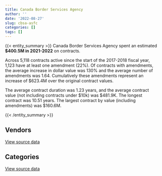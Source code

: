 ```yaml
---
title: Canada Border Services Agency
author: ''
date: '2022-08-27'
slug: cbsa-asfc
categories: []
tags: []
---
```


<script src="/rmarkdown-libs/htmlwidgets/htmlwidgets.js"></script>
<link href="/rmarkdown-libs/datatables-css/datatables-crosstalk.css" rel="stylesheet" />
<script src="/rmarkdown-libs/datatables-binding/datatables.js"></script>
<script src="/rmarkdown-libs/jquery/jquery-3.6.0.min.js"></script>
<link href="/rmarkdown-libs/dt-core-bootstrap/css/dataTables.bootstrap.min.css" rel="stylesheet" />
<link href="/rmarkdown-libs/dt-core-bootstrap/css/dataTables.bootstrap.extra.css" rel="stylesheet" />
<script src="/rmarkdown-libs/dt-core-bootstrap/js/jquery.dataTables.min.js"></script>
<script src="/rmarkdown-libs/dt-core-bootstrap/js/dataTables.bootstrap.min.js"></script>
<link href="/rmarkdown-libs/crosstalk/css/crosstalk.min.css" rel="stylesheet" />
<script src="/rmarkdown-libs/crosstalk/js/crosstalk.min.js"></script>
<script src="/rmarkdown-libs/htmlwidgets/htmlwidgets.js"></script>
<link href="/rmarkdown-libs/datatables-css/datatables-crosstalk.css" rel="stylesheet" />
<script src="/rmarkdown-libs/datatables-binding/datatables.js"></script>
<script src="/rmarkdown-libs/jquery/jquery-3.6.0.min.js"></script>
<link href="/rmarkdown-libs/dt-core-bootstrap/css/dataTables.bootstrap.min.css" rel="stylesheet" />
<link href="/rmarkdown-libs/dt-core-bootstrap/css/dataTables.bootstrap.extra.css" rel="stylesheet" />
<script src="/rmarkdown-libs/dt-core-bootstrap/js/jquery.dataTables.min.js"></script>
<script src="/rmarkdown-libs/dt-core-bootstrap/js/dataTables.bootstrap.min.js"></script>
<link href="/rmarkdown-libs/crosstalk/css/crosstalk.min.css" rel="stylesheet" />
<script src="/rmarkdown-libs/crosstalk/js/crosstalk.min.js"></script>

{{< entity_summary >}}
Canada Border Services Agency spent an estimated **\$400.5M in 2021-2022** on contracts.

Across 5,118 contracts active since the start of the 2017-2018 fiscal year, 1,123 have at least one amendment (22%). Of contracts with amendments, the average increase in dollar value was 130% and the average number of amendments was 1.64. Cumulatively these amendments represent an increase of \$623.4M over the original contract values.

The average contract duration was 1.23 years, and the average contract value (not including contracts under \$10k) was \$481.9K. The longest contract was 10.51 years. The largest contract by value (including amendments) was \$160.6M.

{{< /entity_summary >}}

## Vendors

<div id="htmlwidget-1" style="width:100%;height:auto;" class="datatables html-widget"></div>
<script type="application/json" data-for="htmlwidget-1">{"x":{"style":"bootstrap","filter":"none","vertical":false,"data":[["<a href=\"/vendors/10647802_canada/\">10647802 CANADA<\/a>","<a href=\"/vendors/2536_4589_quebec/\">2536 4589 QUEBEC<\/a>","<a href=\"/vendors/3d_datacomm/\">3D DATACOMM<\/a>","<a href=\"/vendors/4_office_automation/\">4 OFFICE AUTOMATION<\/a>","<a href=\"/vendors/49_solutions/\">49 SOLUTIONS<\/a>","<a href=\"/vendors/accenture/\">ACCENTURE<\/a>","<a href=\"/vendors/access_2_networks/\">ACCESS 2 NETWORKS<\/a>","<a href=\"/vendors/acme_future_security_controls/\">ACME FUTURE SECURITY CONTROLS<\/a>","<a href=\"/vendors/act/\">ACT<\/a>","<a href=\"/vendors/adapt_pharma_canada/\">ADAPT PHARMA CANADA<\/a>","<a href=\"/vendors/anixter_canada/\">ANIXTER CANADA<\/a>","<a href=\"/vendors/attachmate/\">ATTACHMATE<\/a>","<a href=\"/vendors/bargreen_ellingson/\">BARGREEN ELLINGSON<\/a>","<a href=\"/vendors/brs_innovations/\">BRS INNOVATIONS<\/a>","<a href=\"/vendors/bruker/\">BRUKER<\/a>","<a href=\"/vendors/cache_computer_consulting/\">CACHE COMPUTER CONSULTING<\/a>","<a href=\"/vendors/canadian_red_cross/\">CANADIAN RED CROSS<\/a>","<a href=\"/vendors/carahsoft_technology/\">CARAHSOFT TECHNOLOGY<\/a>","<a href=\"/vendors/cbci_telecom/\">CBCI TELECOM<\/a>","<a href=\"/vendors/cgi/\">CGI<\/a>","<a href=\"/vendors/channel_management_international/\">CHANNEL MANAGEMENT INTERNATIONAL<\/a>","<a href=\"/vendors/charron_human_resources/\">CHARRON HUMAN RESOURCES<\/a>","<a href=\"/vendors/citrix/\">CITRIX<\/a>","<a href=\"/vendors/closereach/\">CLOSEREACH<\/a>","<a href=\"/vendors/cnw_group/\">CNW GROUP<\/a>","<a href=\"/vendors/concept_controls/\">CONCEPT CONTROLS<\/a>","<a href=\"/vendors/convergint_technologies/\">CONVERGINT TECHNOLOGIES<\/a>","<a href=\"/vendors/corbel_management/\">CORBEL MANAGEMENT<\/a>","<a href=\"/vendors/csdc_systems/\">CSDC SYSTEMS<\/a>","<a href=\"/vendors/ctoms/\">CTOMS<\/a>","<a href=\"/vendors/d4is_solutions/\">D4IS SOLUTIONS<\/a>","<a href=\"/vendors/dalian_enterprises/\">DALIAN ENTERPRISES<\/a>","<a href=\"/vendors/davtair_industries/\">DAVTAIR INDUSTRIES<\/a>","<a href=\"/vendors/delco_automation/\">DELCO AUTOMATION<\/a>","<a href=\"/vendors/dls_technology/\">DLS TECHNOLOGY<\/a>","<a href=\"/vendors/dwp_solutions/\">DWP SOLUTIONS<\/a>","<a href=\"/vendors/dynabook_canada/\">DYNABOOK CANADA<\/a>","<a href=\"/vendors/eagle_professional_resources/\">EAGLE PROFESSIONAL RESOURCES<\/a>","<a href=\"/vendors/eclipsys_solutions/\">ECLIPSYS SOLUTIONS<\/a>","<a href=\"/vendors/ekos_research_associates/\">EKOS RESEARCH ASSOCIATES<\/a>","<a href=\"/vendors/empowered_networks/\">EMPOWERED NETWORKS<\/a>","<a href=\"/vendors/evripos_janitorial_services/\">EVRIPOS JANITORIAL SERVICES<\/a>","<a href=\"/vendors/fast_track_staffing/\">FAST TRACK STAFFING<\/a>","<a href=\"/vendors/fca_canada/\">FCA CANADA<\/a>","<a href=\"/vendors/freebalance/\">FREEBALANCE<\/a>","<a href=\"/vendors/g4s_security_services/\">G4S SECURITY SERVICES<\/a>","<a href=\"/vendors/garda_security_group/\">GARDA SECURITY GROUP<\/a>","<a href=\"/vendors/gartner/\">GARTNER<\/a>","<a href=\"/vendors/gc_strategies/\">GC STRATEGIES<\/a>","<a href=\"/vendors/gdi_services/\">GDI SERVICES<\/a>","<a href=\"/vendors/general_motors/\">GENERAL MOTORS<\/a>","<a href=\"/vendors/glasshouse_systems/\">GLASSHOUSE SYSTEMS<\/a>","<a href=\"/vendors/global_knowledge/\">GLOBAL KNOWLEDGE<\/a>","<a href=\"/vendors/global_total_office/\">GLOBAL TOTAL OFFICE<\/a>","<a href=\"/vendors/global_upholstery/\">GLOBAL UPHOLSTERY<\/a>","<a href=\"/vendors/greater_toronto_airport_authority/\">GREATER TORONTO AIRPORT AUTHORITY<\/a>","<a href=\"/vendors/hewlett_packard/\">HEWLETT PACKARD<\/a>","<a href=\"/vendors/ibi_group_architects_canada/\">IBI GROUP ARCHITECTS CANADA<\/a>","<a href=\"/vendors/ihs_global/\">IHS GLOBAL<\/a>","<a href=\"/vendors/info_tech_research_group/\">INFO TECH RESEARCH GROUP<\/a>","<a href=\"/vendors/insa/\">INSA<\/a>","<a href=\"/vendors/integra_networks/\">INTEGRA NETWORKS<\/a>","<a href=\"/vendors/integrated_distribution_systems/\">INTEGRATED DISTRIBUTION SYSTEMS<\/a>","<a href=\"/vendors/international_reporting/\">INTERNATIONAL REPORTING<\/a>","<a href=\"/vendors/ipsos/\">IPSOS<\/a>","<a href=\"/vendors/it_net_consultants/\">IT NET CONSULTANTS<\/a>","<a href=\"/vendors/itex/\">ITEX<\/a>","<a href=\"/vendors/jim_pattison_industries/\">JIM PATTISON INDUSTRIES<\/a>","<a href=\"/vendors/john_howard_society/\">JOHN HOWARD SOCIETY<\/a>","<a href=\"/vendors/kia_canada/\">KIA CANADA<\/a>","<a href=\"/vendors/konica_minolta_business_solutions/\">KONICA MINOLTA BUSINESS SOLUTIONS<\/a>","<a href=\"/vendors/l_agence/\">L AGENCE<\/a>","<a href=\"/vendors/leo_pisces_services_group/\">LEO PISCES SERVICES GROUP<\/a>","<a href=\"/vendors/les_entreprises_fervel/\">LES ENTREPRISES FERVEL<\/a>","<a href=\"/vendors/lexisnexis_canada/\">LEXISNEXIS CANADA<\/a>","<a href=\"/vendors/lloyd_libke_law_enforcement_sales/\">LLOYD LIBKE LAW ENFORCEMENT SALES<\/a>","<a href=\"/vendors/maplesoft_consulting/\">MAPLESOFT CONSULTING<\/a>","<a href=\"/vendors/mckinsey_and_company/\">MCKINSEY AND COMPANY<\/a>","<a href=\"/vendors/mega_tech/\">MEGA TECH<\/a>","<a href=\"/vendors/mercury_marine/\">MERCURY MARINE<\/a>","<a href=\"/vendors/mitsubishi_motor_sales/\">MITSUBISHI MOTOR SALES<\/a>","<a href=\"/vendors/moerae_solutions/\">MOERAE SOLUTIONS<\/a>","<a href=\"/vendors/morpho_canada/\">MORPHO CANADA<\/a>","<a href=\"/vendors/nav_canada/\">NAV CANADA<\/a>","<a href=\"/vendors/navpoint_consulting_group/\">NAVPOINT CONSULTING GROUP<\/a>","<a href=\"/vendors/neptune_security_services/\">NEPTUNE SECURITY SERVICES<\/a>","<a href=\"/vendors/nissan_canada/\">NISSAN CANADA<\/a>","<a href=\"/vendors/nitam_solutions/\">NITAM SOLUTIONS<\/a>","<a href=\"/vendors/nua_office/\">NUA OFFICE<\/a>","<a href=\"/vendors/nuctech_company/\">NUCTECH COMPANY<\/a>","<a href=\"/vendors/nuix_north_america/\">NUIX NORTH AMERICA<\/a>","<a href=\"/vendors/olin/\">OLIN<\/a>","<a href=\"/vendors/onx_enterprise_solutions/\">ONX ENTERPRISE SOLUTIONS<\/a>","<a href=\"/vendors/openframe_technologies/\">OPENFRAME TECHNOLOGIES<\/a>","<a href=\"/vendors/oracle_canada/\">ORACLE CANADA<\/a>","<a href=\"/vendors/paladin_group/\">PALADIN GROUP<\/a>","<a href=\"/vendors/panasonic/\">PANASONIC<\/a>","<a href=\"/vendors/pattison_sign_group/\">PATTISON SIGN GROUP<\/a>","<a href=\"/vendors/perceptics/\">PERCEPTICS<\/a>","<a href=\"/vendors/phaselock_systems_international/\">PHASELOCK SYSTEMS INTERNATIONAL<\/a>","<a href=\"/vendors/polaris_industries/\">POLARIS INDUSTRIES<\/a>","<a href=\"/vendors/precisionit/\">PRECISIONIT<\/a>","<a href=\"/vendors/procom_consultants/\">PROCOM CONSULTANTS<\/a>","<a href=\"/vendors/proquest/\">PROQUEST<\/a>","<a href=\"/vendors/prosci_canada/\">PROSCI CANADA<\/a>","<a href=\"/vendors/purelogic/\">PURELOGIC<\/a>","<a href=\"/vendors/purespirit_solutions/\">PURESPIRIT SOLUTIONS<\/a>","<a href=\"/vendors/quintet_consulting/\">QUINTET CONSULTING<\/a>","<a href=\"/vendors/r_e_gilmore_investments/\">R E GILMORE INVESTMENTS<\/a>","<a href=\"/vendors/radiation_solutions/\">RADIATION SOLUTIONS<\/a>","<a href=\"/vendors/rampart_international/\">RAMPART INTERNATIONAL<\/a>","<a href=\"/vendors/rapiscan_systems/\">RAPISCAN SYSTEMS<\/a>","<a href=\"/vendors/rhea/\">RHEA<\/a>","<a href=\"/vendors/salesforce_canada/\">SALESFORCE CANADA<\/a>","<a href=\"/vendors/salvation_army/\">SALVATION ARMY<\/a>","<a href=\"/vendors/sap/\">SAP<\/a>","<a href=\"/vendors/securiguard_services/\">SECURIGUARD SERVICES<\/a>","<a href=\"/vendors/serco/\">SERCO<\/a>","<a href=\"/vendors/shi_canada/\">SHI CANADA<\/a>","<a href=\"/vendors/smiths_detection/\">SMITHS DETECTION<\/a>","<a href=\"/vendors/softsim_technologies/\">SOFTSIM TECHNOLOGIES<\/a>","<a href=\"/vendors/subaru_canada/\">SUBARU CANADA<\/a>","<a href=\"/vendors/summit_canada_distributors/\">SUMMIT CANADA DISTRIBUTORS<\/a>","<a href=\"/vendors/systematix_solutions/\">SYSTEMATIX SOLUTIONS<\/a>","<a href=\"/vendors/systems_for_research/\">SYSTEMS FOR RESEARCH<\/a>","<a href=\"/vendors/systemscope/\">SYSTEMSCOPE<\/a>","<a href=\"/vendors/taligent_consulting/\">TALIGENT CONSULTING<\/a>","<a href=\"/vendors/tankatek/\">TANKATEK<\/a>","<a href=\"/vendors/telecom_computer_services/\">TELECOM COMPUTER SERVICES<\/a>","<a href=\"/vendors/tenaquip/\">TENAQUIP<\/a>","<a href=\"/vendors/tervita/\">TERVITA<\/a>","<a href=\"/vendors/tes_contract_services/\">TES CONTRACT SERVICES<\/a>","<a href=\"/vendors/the_calgary_airport_authority/\">THE CALGARY AIRPORT AUTHORITY<\/a>","<a href=\"/vendors/think_on/\">THINK ON<\/a>","<a href=\"/vendors/titan_boats/\">TITAN BOATS<\/a>","<a href=\"/vendors/toronto_bail_program/\">TORONTO BAIL PROGRAM<\/a>","<a href=\"/vendors/unisource/\">UNISOURCE<\/a>","<a href=\"/vendors/unisync_group/\">UNISYNC GROUP<\/a>","<a href=\"/vendors/unisys_canada/\">UNISYS CANADA<\/a>","<a href=\"/vendors/university_of_ottawa/\">UNIVERSITY OF OTTAWA<\/a>","<a href=\"/vendors/vmware/\">VMWARE<\/a>","<a href=\"/vendors/william_j_barker_clinical/\">WILLIAM J BARKER CLINICAL<\/a>","<a href=\"/vendors/wills_transfer/\">WILLS TRANSFER<\/a>","<a href=\"/vendors/worldreach_software/\">WORLDREACH SOFTWARE<\/a>","<a href=\"/vendors/yamaha_motors_canada/\">YAMAHA MOTORS CANADA<\/a>","<a href=\"/vendors/zernam_enterprise/\">ZERNAM ENTERPRISE<\/a>"],[null,2067482.22,10717.06,24551.75,null,null,null,143229.6,null,56490.03,10339.5,null,40320.43,90317.52,null,362186.96,3243548.22,134919.09,16971.37,4705252.88,null,35420.74,null,108157.15,null,null,null,11113325.28,148270.16,19486.96,2164326.48,null,null,336956.02,null,490902.05,null,null,null,101976.19,22141.76,null,null,null,105090,9099060.15,9922705.51,2899183.69,null,658003.09,3119708.14,102497.95,102254.51,null,122129.66,432197.9,224876,2656768.76,132658.65,null,null,1681058.57,11051.33,null,null,267991.9,28459.57,483179.84,1753821.12,null,11766.39,null,256256.85,null,112691.74,1668048.99,144329.31,1444422.03,12494.92,null,29651.77,15026.67,591840.27,323570.71,591655.55,780390.57,null,null,null,577748.21,null,45647.99,3286.23,166562,425520.14,765756.11,null,1306742.87,5277975.22,30916.8,null,1625480.72,2553755.78,null,202246.73,null,null,187949.37,18623.49,873695.32,45369.85,1259870.28,13081.1,null,496340.51,1555790.42,5234097.13,431059.51,null,7742874.05,null,173090.98,75059.15,459937.83,null,null,1343884.28,null,null,null,13930.82,203558.33,6366.66,null,195626.63,1528655.42,null,21860.08,5357,null,22100,1403159.08,34709.91,141642.49,null,18469.06],[null,2073146.56,null,20052.64,null,24860,null,51401.01,null,48510.68,null,65499.26,null,634127.24,39460.57,2766977.4,3252434.65,243857.63,24403.4,4650601.12,1616.88,83532.1,10465.3,182985.08,null,null,null,9923392.38,148676.38,null,1473777.81,1560127.33,null,198920.54,null,210201.28,2632092.17,null,309736.68,null,20521.72,null,11017.5,462850.96,107401.98,7598178.86,12449404.49,3795866.27,null,900781.83,2358400.41,null,46299.09,null,40293.38,366260.84,154414,2664047.58,158010.21,78893.55,null,30921.32,11421.27,null,26027,268726.13,66610.71,363282.88,2010720.19,null,11197.95,2620306.73,239056.74,2429.47,109965.59,null,209621.14,666911.08,12644.26,null,227834.22,null,706735.13,119543.49,593276.53,1009268.37,89260.12,null,3006.45,4617248.62,null,1670716.45,118792.01,30574.39,1081257.11,129804.55,null,124281.34,3946992.61,71924.93,null,1361636.74,2828584.04,null,811095.29,360109.82,190928.42,42692.5,14037.99,876089.01,117147.32,1263321.98,11891.9,null,597567.85,1715859.68,5248437.13,72040.08,null,8417755.72,null,133928.61,75264.79,591013.86,null,94291.66,1363492.3,null,16217.99,null,null,null,null,696825.02,522622.95,1532843.51,64263.1,null,648196.93,32544,1808666.78,1407003.35,34805.01,710152.77,null,null],[608583.84,1495384.4,null,11594.91,null,7458,405896,138815.5,364740.76,10396,null,88683.17,null,1559948.85,305340.32,2865389.47,1152522.93,243248.85,13301.3,2377131.35,36885.05,48477,null,168457.12,16950,null,32304.14,13288501.96,148270.16,null,851522.91,3963149.32,34090.09,1961654.64,5877.95,209626.96,1784412.68,4643,380740.27,null,20465.65,null,null,454561.71,null,7577418.81,11921202.76,3081499.49,12012371.54,848932.86,763263.61,null,66181.96,null,127331.29,321175.64,82251.2,2656768.76,68575.42,182467.81,166771.48,15397.42,8941.47,null,148435.26,179150.75,23072.74,65908.94,2005226.42,65474.46,26890.02,3427999.84,551780.85,11539.99,122967.78,null,209048.41,276968.54,44479.76,null,null,null,591840.27,366667,591655.55,1006510.8,91270.67,null,20377.05,615562.15,null,1255319.73,null,null,695812.44,573705.11,null,595550.4,3936208.47,null,42022.44,381397.14,2520539.42,11342.41,922010.89,null,null,170272.25,null,1291534.82,154307.7,1259870.28,null,null,178336.92,1642027.02,5234097.13,null,null,6030189.21,235436.48,117891.21,75059.15,589399.07,null,570877.3,340358.66,null,null,10615.22,null,null,null,2794957.5,831279.56,1528655.42,null,null,null,null,83086.78,1403159.08,36698.13,1208138.47,null,77546.25],[691569.76,null,null,7437.08,1637993.57,2402061.63,null,null,1321982.26,10396,null,668105.74,30571.94,1559948.85,34374.31,3954509.95,674540.15,678285.21,79917.88,653257.96,29587.5,29098.78,null,100624.32,3318.26,55483.12,306099.09,15104635.71,36965.99,null,664624.38,6458188.9,null,1476215.88,21156,70067.09,2022826.93,20326,670180.44,null,20465.65,9126.62,null,null,null,7577418.81,10791468.99,3705044.87,23227779.04,343841.75,2108642.73,null,29799.23,15929.61,15993.3,null,157428.27,null,null,475188.78,184450.95,null,null,12429.05,null,null,10636.05,643417.42,2005226.42,216753.78,3115.77,3427999.84,435176.44,null,123651.81,null,63000.89,null,null,239845.9,150497.22,null,657013.02,366667,327312.4,null,58863.96,143970.81,null,615562.15,22867.77,null,null,265776,740648.49,1397156.06,19917.85,850176.2,4237075.17,null,null,203032.66,1755678.49,34657.38,216905.22,9398.38,832768.55,80327.5,null,1289656.09,209872.5,1259870.28,null,11964.22,178336.92,362727.63,5234097.13,null,17008.54,6134074.83,1038748.69,null,null,227685.67,48878.3,1726933.46,201114.41,34069.75,3293.61,2158.32,14370.88,null,null,2794957.5,11297.93,1528655.42,null,null,null,null,159955.9,null,38821.37,1318391.28,67648.66,null]],"container":"<table class=\"table table-striped table-hover row-border order-column display\">\n  <thead>\n    <tr>\n      <th>Vendor<\/th>\n      <th>2018-2019<\/th>\n      <th>2019-2020<\/th>\n      <th>2020-2021<\/th>\n      <th>2021-2022<\/th>\n    <\/tr>\n  <\/thead>\n<\/table>","options":{"order":[[4,"desc"]],"pageLength":10,"autoWidth":true,"columnDefs":[{"targets":1,"render":"function(data, type, row, meta) {\n    return type !== 'display' ? data : DTWidget.formatCurrency(data, \"$\", 2, 3, \",\", \".\", true, null);\n  }"},{"targets":2,"render":"function(data, type, row, meta) {\n    return type !== 'display' ? data : DTWidget.formatCurrency(data, \"$\", 2, 3, \",\", \".\", true, null);\n  }"},{"targets":3,"render":"function(data, type, row, meta) {\n    return type !== 'display' ? data : DTWidget.formatCurrency(data, \"$\", 2, 3, \",\", \".\", true, null);\n  }"},{"targets":4,"render":"function(data, type, row, meta) {\n    return type !== 'display' ? data : DTWidget.formatCurrency(data, \"$\", 2, 3, \",\", \".\", true, null);\n  }"},{"width":"16%","targets":[1,2,3,4]},{"className":"dt-right","targets":[1,2,3,4]}],"orderClasses":false}},"evals":["options.columnDefs.0.render","options.columnDefs.1.render","options.columnDefs.2.render","options.columnDefs.3.render"],"jsHooks":[]}</script>
<p class="text-right">
<a href="https://github.com/GoC-Spending/contracts-data/tree/main/data/out/departments/cbsa-asfc/summary_by_fiscal_year_by_vendor.csv" class="source-data-link btn btn-link">View source data</a>
</p>

## Categories

<div id="htmlwidget-2" style="width:100%;height:auto;" class="datatables html-widget"></div>
<script type="application/json" data-for="htmlwidget-2">{"x":{"style":"bootstrap","filter":"none","vertical":false,"data":[["<a href=\"/categories/0_other/\">(Other)<\/a>","<a href=\"/categories/1_facilities_and_construction/\">Facilities and construction<\/a>","<a href=\"/categories/10_office_management/\">Office management<\/a>","<a href=\"/categories/2_professional_services/\">Professional services<\/a>","<a href=\"/categories/3_information_technology/\">Information technology<\/a>","<a href=\"/categories/4_medical/\">Medical<\/a>","<a href=\"/categories/5_transportation_and_logistics/\">Transportation and logistics<\/a>","<a href=\"/categories/6_industrial_products_and_services/\">Industrial products and services<\/a>","<a href=\"/categories/7_travel/\">Travel<\/a>","<a href=\"/categories/8_security_and_protection/\">Security and protection<\/a>","<a href=\"/categories/9_human_capital/\">Human capital<\/a>"],[1259870.28,9411668.27,3708396.02,36517348.47,159232098.44,29349251,8735765.18,14762937.61,22948.64,26360862.01,1747000.2],[1263321.98,14882003.35,4354595.13,39136143.72,215674797.64,25798737.68,7867797.41,18025365.07,2336742.42,29708291.65,2719948.85],[1259870.28,20723211.58,5219044.18,32452458.04,239330663.16,26130969.54,6704994.77,18597616.19,667765.58,25373859.04,9511261.85],[1532611.46,25965601.33,4530189.18,47370649.82,231829548.81,25853118.46,5911119.52,14767265.62,1611561.76,19758767.66,21400860.55]],"container":"<table class=\"table table-striped table-hover row-border order-column display\">\n  <thead>\n    <tr>\n      <th>Category<\/th>\n      <th>2018-2019<\/th>\n      <th>2019-2020<\/th>\n      <th>2020-2021<\/th>\n      <th>2021-2022<\/th>\n    <\/tr>\n  <\/thead>\n<\/table>","options":{"order":[[4,"desc"]],"dom":"t","pageLength":30,"autoWidth":true,"columnDefs":[{"targets":1,"render":"function(data, type, row, meta) {\n    return type !== 'display' ? data : DTWidget.formatCurrency(data, \"$\", 2, 3, \",\", \".\", true, null);\n  }"},{"targets":2,"render":"function(data, type, row, meta) {\n    return type !== 'display' ? data : DTWidget.formatCurrency(data, \"$\", 2, 3, \",\", \".\", true, null);\n  }"},{"targets":3,"render":"function(data, type, row, meta) {\n    return type !== 'display' ? data : DTWidget.formatCurrency(data, \"$\", 2, 3, \",\", \".\", true, null);\n  }"},{"targets":4,"render":"function(data, type, row, meta) {\n    return type !== 'display' ? data : DTWidget.formatCurrency(data, \"$\", 2, 3, \",\", \".\", true, null);\n  }"},{"width":"16%","targets":[1,2,3,4]},{"className":"dt-right","targets":[1,2,3,4]}],"orderClasses":false,"lengthMenu":[10,25,30,50,100]}},"evals":["options.columnDefs.0.render","options.columnDefs.1.render","options.columnDefs.2.render","options.columnDefs.3.render"],"jsHooks":[]}</script>
<p class="text-right">
<a href="https://github.com/GoC-Spending/contracts-data/tree/main/data/out/departments/cbsa-asfc/summary_by_fiscal_year_by_category.csv" class="source-data-link btn btn-link">View source data</a>
</p>
